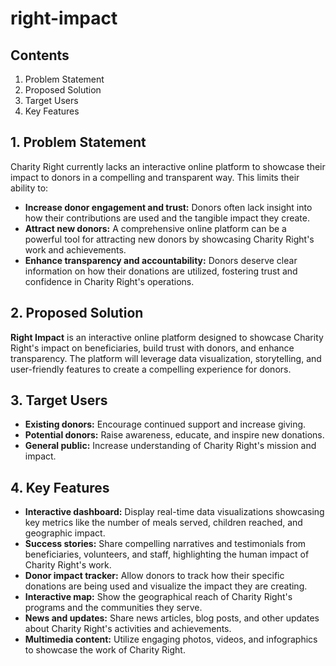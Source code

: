 # right-impact

## Contents

1. Problem Statement
2. Proposed Solution
3. Target Users
4. Key Features


## **1. Problem Statement**

Charity Right currently lacks an interactive online platform to showcase their impact to donors in a compelling and transparent way. This limits their ability to:

- **Increase donor engagement and trust:** Donors often lack insight into how their contributions are used and the tangible impact they create.
- **Attract new donors:** A comprehensive online platform can be a powerful tool for attracting new donors by showcasing Charity Right's work and achievements.
- **Enhance transparency and accountability:** Donors deserve clear information on how their donations are utilized, fostering trust and confidence in Charity Right's operations.

## **2. Proposed Solution**

**Right Impact** is an interactive online platform designed to showcase Charity Right's impact on beneficiaries, build trust with donors, and enhance transparency. The platform will leverage data visualization, storytelling, and user-friendly features to create a compelling experience for donors.

## **3. Target Users**

- **Existing donors:** Encourage continued support and increase giving.
- **Potential donors:** Raise awareness, educate, and inspire new donations.
- **General public:** Increase understanding of Charity Right's mission and impact.

## 4. Key Features

- **Interactive dashboard:** Display real-time data visualizations showcasing key metrics like the number of meals served, children reached, and geographic impact.
- **Success stories:** Share compelling narratives and testimonials from beneficiaries, volunteers, and staff, highlighting the human impact of Charity Right's work.
- **Donor impact tracker:** Allow donors to track how their specific donations are being used and visualize the impact they are creating.
- **Interactive map:** Show the geographical reach of Charity Right's programs and the communities they serve.
- **News and updates:** Share news articles, blog posts, and other updates about Charity Right's activities and achievements.
- **Multimedia content:** Utilize engaging photos, videos, and infographics to showcase the work of Charity Right.
